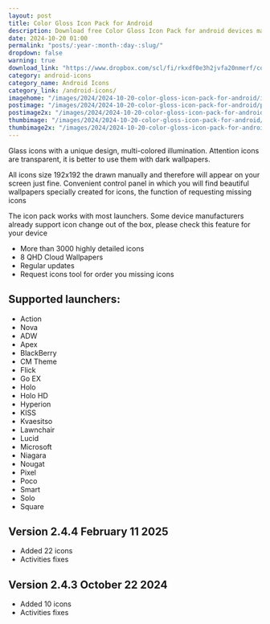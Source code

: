 ```yaml
---
layout: post
title: Color Gloss Icon Pack for Android
description: Download free Color Gloss Icon Pack for android devices made with a unique design, multi-colored illumination and themed wallpapers
date: 2024-10-20 01:00
permalink: "posts/:year-:month-:day-:slug/"
dropdown: false
warning: true
download_link: "https://www.dropbox.com/scl/fi/rkxdf0e3h2jvfa20nmerf/color_gloss.apk?rlkey=ipupfjfr01gnxss0qq1fl4l8x&st=ukn1nu2m&dl=1"
category: android-icons
category_name: Android Icons
category_link: /android-icons/
imagehome: "/images/2024/2024-10-20-color-gloss-icon-pack-for-android/imagehome.jpg"
postimage: "/images/2024/2024-10-20-color-gloss-icon-pack-for-android/post-image.jpg"
postimage2x: "/images/2024/2024-10-20-color-gloss-icon-pack-for-android/post-image2x.jpg"
thumbimage: "/images/2024/2024-10-20-color-gloss-icon-pack-for-android/post-thumb.jpg"
thumbimage2x: "/images/2024/2024-10-20-color-gloss-icon-pack-for-android/post-thumb2x.jpg"
---
```


<p>Glass icons with a unique design, multi-colored illumination. Attention icons are transparent, it is better to use them with dark wallpapers.</p>

<p>All icons size 192x192 the drawn manually and therefore will appear on your screen just fine. Convenient control panel in which you will find beautiful wallpapers specially created for icons, the function of requesting missing icons</p>

<p>The icon pack works with most launchers. Some device manufacturers already support icon change out of the box, please check this feature for your device</p>

<ul>
  <li>More than 3000 highly detailed icons</li>
  <li>8 QHD Cloud Wallpapers</li>
  <li>Regular updates</li>
  <li>Request icons tool for order you missing icons</li>
</ul>

## Supported launchers:

<ul>
  <li>Action</li>
  <li>Nova</li>
  <li>ADW</li>
  <li>Apex</li>
  <li>BlackBerry</li>
  <li>CM Theme</li>
  <li>Flick</li>
  <li>Go EX</li>
  <li>Holo</li>
  <li>Holo HD</li>
  <li>Hyperion</li>
  <li>KISS</li>
  <li>Kvaesitso</li>
  <li>Lawnchair</li>
  <li>Lucid</li>
  <li>Microsoft</li>
  <li>Niagara</li>
  <li>Nougat</li>
  <li>Pixel</li>
  <li>Poco</li>
  <li>Smart</li>
  <li>Solo</li>
  <li>Square</li>
</ul>

## Version 2.4.4 February 11 2025

<ul>
  <li>Added 22 icons</li>
  <li>Activities fixes</li>
</ul>

## Version 2.4.3 October 22 2024

<ul>
  <li>Added 10 icons</li>
  <li>Activities fixes</li>
</ul>